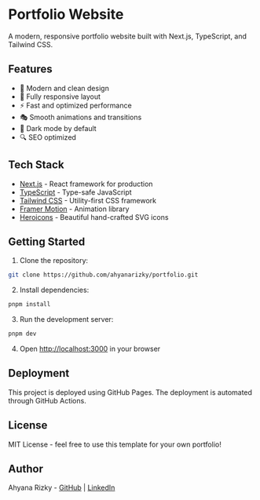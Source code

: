 # Portfolio Website

A modern, responsive portfolio website built with Next.js, TypeScript, and Tailwind CSS.

## Features

- 🎨 Modern and clean design
- 📱 Fully responsive layout
- ⚡ Fast and optimized performance
- 🎭 Smooth animations and transitions
- 🌙 Dark mode by default
- 🔍 SEO optimized

## Tech Stack

- [Next.js](https://nextjs.org/) - React framework for production
- [TypeScript](https://www.typescriptlang.org/) - Type-safe JavaScript
- [Tailwind CSS](https://tailwindcss.com/) - Utility-first CSS framework
- [Framer Motion](https://www.framer.com/motion/) - Animation library
- [Heroicons](https://heroicons.com/) - Beautiful hand-crafted SVG icons

## Getting Started

1. Clone the repository:
```bash
git clone https://github.com/ahyanarizky/portfolio.git
```

2. Install dependencies:
```bash
pnpm install
```

3. Run the development server:
```bash
pnpm dev
```

4. Open [http://localhost:3000](http://localhost:3000) in your browser

## Deployment

This project is deployed using GitHub Pages. The deployment is automated through GitHub Actions.

## License

MIT License - feel free to use this template for your own portfolio!

## Author

Ahyana Rizky - [GitHub](https://github.com/ahyanarizky) | [LinkedIn](https://www.linkedin.com/in/ahyanarizky/) 
